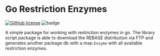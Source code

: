 # Go Restriction Enzymes

[![GitHub license](https://img.shields.io/badge/license-MIT-blue.svg)](https://github.com/koeng101/dnadesign/blob/main/LICENSE) 
![badge](https://img.shields.io/endpoint?url=https://gist.githubusercontent.com/rmcl/666285a58b7279abb160786318ac6a3c/raw/restriction-enzymes-coverage.json)






A simple package for working with restriction enzymes in go. The library script package is able to download the REBASE distribution via FTP and generates another package db with a map `Enzyme` with all available restriction enzymes.
